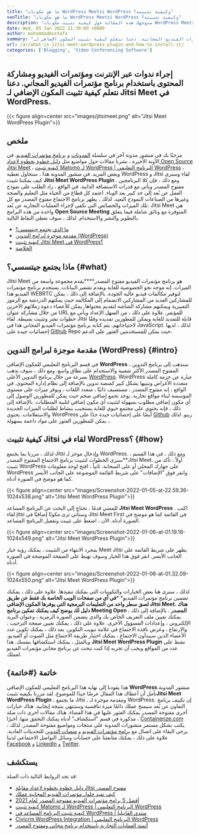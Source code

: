 ```yaml
---
title: "ما هو مكونات WordPress Meetsi WordPress وكيفية تثبيته؟" 
seoTitle: "ما هو مكونات WordPress Meetsi WordPress وكيفية تثبيته؟" 
description: "ستوجهك هذه المقالة حول كيفية تثبيت مكونات WordPress Meetsi. Jitsi Meet هو برنامج مؤتمرات فيديو مفتوح المصدر مع ميزات قوية." 
date: Wed, 05 Jan 2022 21:39:09 +0000
author: muhammadmustafa
summary: "قم بإجراء ندوات الويب ومؤتمرات الفيديو ومشاركة المحتوى باستخدام برنامج مؤتمرات الفيديو المجانية. دعنا نتعلم كيفية تثبيت المكون الإضافي لـ Jitsi Meet في WordPress." 
url: /ar/what-is-jitsi-meet-wordpress-plugin-and-how-to-install-it/
categories: ['Blogging', 'Video Conferencing Software']
---
```


## إجراء ندوات عبر الإنترنت ومؤتمرات الفيديو ومشاركة المحتوى باستخدام برنامج مؤتمرات الفيديو المجاني. دعنا نتعلم كيفية تثبيت المكون الإضافي لـ Jitsi Meet في WordPress.

{{< figure align=center src="images/jitsimeet.png" alt="Jitsi Meet WordPress Plugin">}}


## ملخص
مرحبًا بك في منشور مدونة آخر في سلسلة [المدونات][1] و [برنامج مؤتمرات الفيديو][2]. في الآونة الأخيرة ، نشرنا مقالات حول مواضيع مثل [دليل خطوة بخطوة لإعداد Open Source Jitsi Meet][3] ، [كيفية تثبيت Matomo لـ WordPress | البرنامج التعليمي WordPress][4] ، وبعض المزيد. في منشور المدونة هذا ، سنحاول تغطية WordPress و Jitsi لقاء وسنرى كيف يمكننا تثبيت **Jitsi Meet WordPress Plugin** . ومع ذلك ، فإن كلا البرنامجين مفتوح المصدر ويأتي مع قدرات الاستضافة الذاتية. في الواقع ، زاد الطلب على نموذج العمل عن بُعد إلى حد كبير بعد الوباء. اعتمد كل قطاع من الحياة مثل التعليم والصحة وغيرها من الصناعات النموذج البعيد.
لذلك ، يظهر برنامج الاجتماع مفتوح المصدر مع كل تلك الميزات والخصائص التي تكفي لإجراء العمليات التجارية عن بُعد. Jitsi Meet هي واحدة من هذه البرامج **Open Source Meeting** المتوفرة مع وثائق شاملة فيما يتعلق بالتطوير والنشر والاستخدام. لذلك ، سوف نغطي النقاط التالية.
  * [ما الذي يجتمع جيتسسي؟][5]
  * [مقدمة موجزة لبرامج التدوين (WordPress)][6]
  * [كيفية تثبيت Jitsi Meet في WordPress؟][7]
  * [الخلاصة][8]

## ماذا يجتمع جيتسسي؟ {#what}

Jitsi Meet هو برنامج مؤتمرات الفيديو مفتوح المصدر****يقدم مجموعة واسعة من الميزات. إنه موجه نحو الخصوصية للغاية ويقدم تشفير البيانات. يستخدم برنامج مؤتمرات الفيديو هذا WEBRTC لتوفير مكالمات فيديو عالية الجودة. بالإضافة إلى ذلك ، يمكن للمشاركين العديد من المشاركين الانضمام إلى المكالمة حيث يمكنهم الدردشة مع الرموز التعبيرية ويمكنهم مشاركة الشاشة لتقديم محتواها. يمكن للأعضاء دعوة زملائهم الآخرين من خلال مشاركة عنوان URL للمؤتمر. علاوة على ذلك ، من السهل الإعداد ويأتي مع خطوات نشر وتثبيت بسيطة. لقاء Jitsi قابلة للتمديد للغاية ويمكن للمطورين تمديده وفقًا لاحتياجاتهم. يتم كتابة برنامج مؤتمرات الفيديو المجاني هذا في JavaScript. لذلك ، لديها إحصائيات جيدة على [Github][9] Repo حيث يمكن للمستخدمين العثور على الدعم.

## مقدمة موجزة لبرامج التدوين (WordPress) {#intro}

في قسم البرنامج التعليمي للمكون الإضافي **WordPress** ، سنذهب إلى برنامج التدوين المفتوح المصدر الأكثر شعبية والاستخدام على نطاق واسع. ومع ذلك ، سوف نذهب بسرعة من خلال برنامج التدوين الأعلى [WordPress][10]. WordPress عبارة عن حزمة كاملة متعددة الأغراض وتبنيها بشكل كبير كمنصة تدوين بالإضافة إلى نظام إدارة المحتوى. في الواقع ، إنه مفتوح المصدر ، مستضيف ذاتيًا ، متعدد اللغات ، ويوفر ميزات على مستوى المؤسسة لبناء مواقع تجارية. يوجد تجمع إضافي ضخم حيث يمكن للمطورين الوصول إلى أي مكون إضافي مطلوب بسهولة لتثبيت أي مكون إضافي لتلبية المتطلبات. بالإضافة إلى ذلك ، فإنه يحتوي على مجتمع حيوي للغاية يستجيب بنشاط لطلبات الميزات الجديدة والاستعلامات. يحتوي WordPress أيضًا على إحصائيات جيدة جدًا على [Github][11] ريبو. لذلك ، يمكن للمطورين العثور على مواد داعمة بسهولة.

## كيفية تثبيت Jitsi لقاء في WordPress؟ {#how}

لذلك ، مررنا بما يجتمع Jitsi وإدخال موجز لـ WordPress. ومع ذلك ، في هذا القسم ، سنرى الخطوات لتثبيت برنامج الاجتماع المفتوح المصدر**Jitsi Meet.
أولاً ، تأكد من تثبيت WordPress على جهازك المحلي أو على السحابة.
ثانياً ، افتح لوحة معلومات WordPress وانقر فوق "الإضافات" على شريط القائمة الموضوعة على الجانب الأيسر كما هو موضح في الصورة أدناه.

{{< figure align=center src="images/Screenshot-2022-01-05-at-22.59.36-1024x538.png" alt="Jitsi Meet WordPress Plugin">}}

للمضي قدمًا ، تحتاج إلى البحث عن البرنامج المساعد **Jitsi Meet WordPress** . اكتب لقاء jitsi وستأتي ترى مكونًا إضافيًا في Jitsi Meet First في القائمة كما هو موضح في الصورة أدناه. الآن ، اضغط على تثبيت وتفعيل البرنامج المساعد.

{{< figure align=center src="images/Screenshot-2022-01-06-at-01.19.18-1024x549.png" alt="Jitsi Meet WordPress Plugin">}}

بمجرد الانتهاء من التثبيت ، يمكنك رؤية خيار Meet Jitsi يظهر على شريط القائمة على الجانب الأيسر. انقر فوق هذا الخيار وسوف تهبط على الصفحة الموضحة في الصورة أدناه.

{{< figure align=center src="images/Screenshot-2022-01-06-at-01.32.09-1024x550.png" alt="Jitsi Meet WordPress Plugin">}}

لذلك ، سترى هنا بعض الخيارات والتكوينات التي يمكنك تنفيذها. علاوة على ذلك ، يمكنك تضمين برنامج مؤتمرات الفيديو* ***في أي من صفحات الويب الخاصة بك فقط عن طريق لصق سطر واحد من التعليمات البرمجية التي يوفرها المكون الإضافي Jitsi Meet. هناك دليل لك يوضح كيف يمكنك تمكين برنامج Meeting Open المصدر** . بالإضافة إلى ذلك ، يمكنك تعيين ملف التعريف الخاص بك والذي يتضمن الصورة الرمزية ، وعنوان البريد الإلكتروني ، وإعدادات المسؤول الأخرى. علاوة على ذلك ، يمكنك تعيين صفحة الترحيب ، والارتفاع ، وعرض نافذة الاجتماع في علامة تبويب التكوين. بعد ذلك ، يمكنك تكوين عدد الأعضاء الذين سيبدأون الاجتماع ، يمكنك اختيار طريقة الاجتماع مثل الصوت أو الفيديو.
وبالمثل ، يمكنك استكشافها بنفسك. هذا **Jitsi Meet WordPress Plugin** نشط على عدد من المواقع ويجب أن تجربه إذا كنت تبحث عن برنامج مجاني مؤتمرات الفيديو لعملك.

## خاتمة {#خاتمة}

هذا يقودنا إلى نهاية هذا البرنامج التعليمي للمكون الإضافي **WordPress**منشور المدونة. نأمل أن أعطاك هذا المقال عرضًا جيدًا للموضوع. لقد مررنا بكيفية تثبيت**Jitsi Meet WordPress Plugin** ، ما يجتمع Jitsi ، ومقدمة موجزة لـ WordPress. إن تكييف برنامج التعاون عن بُعد سيمنح عملك دائمًا ميزة تنافسية وستنتهي بنتيجة إيجابية. هناك خيارات أخرى مفتوحة المصدر يمكنك العثور عليها في هذا الفضاء. هناك مقالات أخرى ذات صلة مذكورة في قسم "استكشاف" أدناه يمكنك التحقق منها.
أخيرًا ، [Containerize.com][12] يكتب بشكل مستمر منشورات المدونة على منتجات ومواضيع مفتوحة المصدر. لذلك ، يرجى البقاء على اتصال مع [برامج مؤتمرات الفيديو][13] و [منصات التدوين][14] للتحديثات العادية. علاوة على ذلك ، يمكنك متابعتنا على حسابات وسائل التواصل الاجتماعي لدينا [Facebook][15] و [LinkedIn][16] و [Twitter][17].

## يستكشف
قد تجد الروابط التالية ذات الصلة:
  * [دليل خطوة بخطوة لإعداد مقابلة Jitsi مفتوح المصدر][3]
  * [كيف تفيد حلول مؤتمرات الفيديو المجانية عملك][18]
  * [أفضل 5 برامج مؤتمرات الفيديو مفتوحة المصدر لعام 2021][19]
  * [كيفية تثبيت Matomo لـ WordPress | البرنامج التعليمي WordPress][20]
  * [كيفية تثبيت البرنامج المساعد في WordPress | منتدى الفانيليا][21]
  * [Civicrm WordPress Integration | البرنامج التعليمي WordPress][22]
  * [أتمتة العمليات التجارية باستخدام برنامج مجاني ومفتوح المصدر][23]



[1]: https://blog.containerize.com/category/blogging/
[2]: https://blog.containerize.com/category/video-conferencing-software/
[3]: https://blog.containerize.com/video-conferencing-software/how-to-set-up-open-source-jitsi-meet/
[4]: http://how%20to%20install%20matomo%20for%20wordpress%20%7C%20wordpress%20tutorial/
[5]: #what
[6]: #intro
[7]: #how
[8]: #Conclusion
[9]: https://github.com/jitsi/jitsi-meet
[10]: https://products.containerize.com/blogging/wordpress/
[11]: https://github.com/wordpress/
[12]: https://www.containerize.com/
[13]: https://products.containerize.com/video-conferencing/
[14]: https://products.containerize.com/blogging/
[15]: https://web.facebook.com/containerize
[16]: https://www.linkedin.com/company/containerize/
[17]: https://twitter.com/containerize_co
[18]: https://blog.containerize.com/
[19]: https://blog.containerize.com/video-conferencing-software/top-5-open-source-video-conferencing-software-of-2021/
[20]: #
[21]: https://blog.containerize.com/blogging/how-to-a-install-plugin-in-wordpress-vanilla-forum/
[22]: https://blog.containerize.com/blogging/civicrm-wordpress-integration-wordpress-tutorial/
[23]: https://blog.containerize.com/blogging/automate-business-operations-using-open-source-software/
